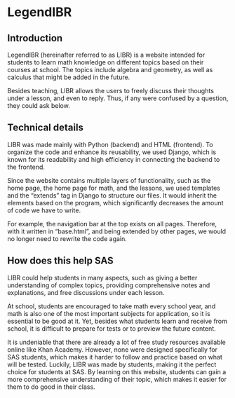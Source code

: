 # LegendIBR

<!-- Directory structure

`libr/` is the root django app
`info/` contains the static pages such as index
`education/` contains the teaching platform
`user_management/` contains authentication code
`social/` contains social features, like commenting -->

## Introduction

LegendIBR (hereinafter referred to as LIBR) is a website intended for students to learn math knowledge on different topics based on their courses at school. The topics include algebra and geometry, as well as calculus that might be added in the future. 

Besides teaching, LIBR allows the users to freely discuss their thoughts under a lesson, and even to reply. Thus, if any were confused by a question, they could ask below. 

## Technical details

LIBR was made mainly with Python (backend) and HTML (frontend). To organize the code and enhance its reusability, we used Django, which is known for its readability and high efficiency in connecting the backend to the frontend. 

Since the website contains multiple layers of functionality, such as the home page, the home page for math, and the lessons, we used templates and the “extends” tag in Django to structure our files. It would inherit the elements based on the program, which significantly decreases the amount of code we have to write. 

For example, the navigation bar at the top exists on all pages. Therefore, with it written in “base.html”, and being extended by other pages, we would no longer need to rewrite the code again. 

## How does this help SAS

LIBR could help students in many aspects, such as giving a better understanding of complex topics, providing comprehensive notes and explanations, and free discussions under each lesson. 

At school, students are encouraged to take math every school year, and math is also one of the most important subjects for application, so it is essential to be good at it. Yet, besides what students learn and receive from school, it is difficult to prepare for tests or to preview the future content. 

It is undeniable that there are already a lot of free study resources available online like Khan Academy. However, none were designed specifically for SAS students, which makes it harder to follow and practice based on what will be tested. 
Luckily, LIBR was made by students, making it the perfect choice for students at SAS. By learning on this website, students can gain a more comprehensive understanding of their topic, which makes it easier for them to do good in their class. 